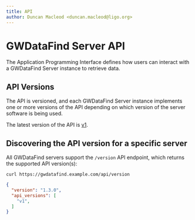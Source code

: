```yaml
---
title: API
author: Duncan Macleod <duncan.macleod@ligo.org>
---
```


# GWDataFind Server API

The Application Programming Interface defines how users can interact
with a GWDataFind Server instance to retrieve data.

## API Versions

The API is versioned, and each GWDataFind Server instance implements one
or more versions of the API depending on which version of the server
software is being used.

The latest version of the API is [v1](./v1.md).

## Discovering the API version for a specific server

All GWDataFind servers support the `/version` API endpoint, which returns
the supported API version(s):

```shell
curl https://gwdatafind.example.com/api/version
```

```json
{
  "version": "1.3.0",
  "api_versions": [
    "v1",
  ]
}
```
